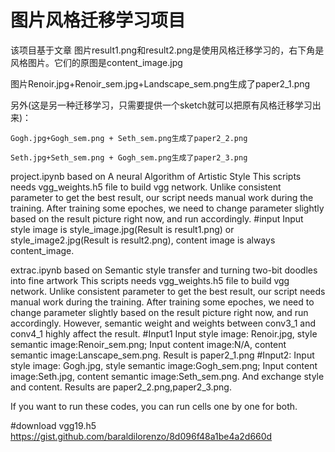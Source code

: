 图片风格迁移学习项目
===
该项目基于文章
图片result1.png和result2.png是使用风格迁移学习的，右下角是风格图片。它们的原图是content_image.jpg

图片Renoir.jpg+Renoir_sem.jpg+Landscape_sem.png生成了paper2_1.png

另外(这是另一种迁移学习，只需要提供一个sketch就可以把原有风格迁移学习出来)：

    Gogh.jpg+Gogh_sem.png + Seth_sem.png生成了paper2_2.png
    
    Seth.jpg+Seth_sem.png + Gogh_sem.png生成了paper2_3.png



project.ipynb based on A neural Algorithm of Artistic Style
	This scripts needs vgg_weights.h5 file to build vgg network.
	Unlike consistent parameter to get the best result, our script needs manual work during the training. After training some epoches, we need to change parameter slightly based on the result picture right now, and run accordingly.
#input
	Input style image is style_image.jpg(Result is result1.png) or style_image2.jpg(Result is result2.png), content image is always content_image.


extrac.ipynb based on Semantic style transfer and turning two-bit doodles into fine artwork
	This scripts needs vgg_weights.h5 file to build vgg network.
	Unlike consistent parameter to get the best result, our script needs manual work during the training. After training some epoches, we need to change parameter slightly based on the result picture right now, and run accordingly. However, semantic weight and weights between conv3_1 and conv4_1 highly affect the result.
#Input1
	Input style image: Renoir.jpg, style semantic image:Renoir_sem.png; Input content image:N/A, content semantic image:Lanscape_sem.png. Result is paper2_1.png
#Input2:
	Input style image: Gogh.jpg, style semantic image:Gogh_sem.png; Input content image:Seth.jpg, content semantic image:Seth_sem.png. And exchange style and content. Results are paper2_2.png,paper2_3.png.

If you want to run these codes, you can run cells one by one for both.

#download vgg19.h5
https://gist.github.com/baraldilorenzo/8d096f48a1be4a2d660d
